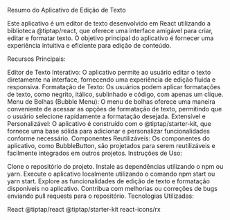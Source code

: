 
Resumo do Aplicativo de Edição de Texto

Este aplicativo é um editor de texto desenvolvido em React utilizando a biblioteca @tiptap/react, que oferece uma interface amigável para criar, editar e formatar texto. O objetivo principal do aplicativo é fornecer uma experiência intuitiva e eficiente para edição de conteúdo.

Recursos Principais:

Editor de Texto Interativo: O aplicativo permite ao usuário editar o texto diretamente na interface, fornecendo uma experiência de edição fluida e responsiva.
Formatação de Texto: Os usuários podem aplicar formatações de texto, como negrito, itálico, sublinhado e código, com apenas um clique.
Menu de Bolhas (Bubble Menu): O menu de bolhas oferece uma maneira conveniente de acessar as opções de formatação de texto, permitindo que o usuário selecione rapidamente a formatação desejada.
Extensível e Personalizável: O aplicativo é construído com o @tiptap/starter-kit, que fornece uma base sólida para adicionar e personalizar funcionalidades conforme necessário.
Componentes Reutilizáveis: Os componentes do aplicativo, como BubbleButton, são projetados para serem reutilizáveis e facilmente integrados em outros projetos.
Instruções de Uso:

Clone o repositório do projeto.
Instale as dependências utilizando o npm ou yarn.
Execute o aplicativo localmente utilizando o comando npm start ou yarn start.
Explore as funcionalidades de edição de texto e formatação disponíveis no aplicativo.
Contribua com melhorias ou correções de bugs enviando pull requests para o repositório.
Tecnologias Utilizadas:

React
@tiptap/react
@tiptap/starter-kit
react-icons/rx